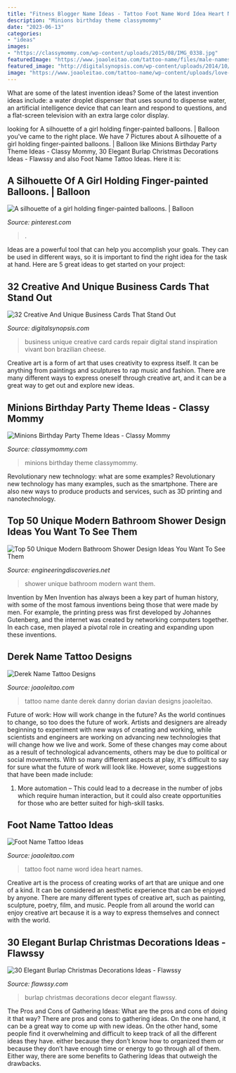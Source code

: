 ```yaml
---
title: "Fitness Blogger Name Ideas - Tattoo Foot Name Word Idea Heart Names"
description: "Minions birthday theme classymommy"
date: "2023-06-13"
categories:
- "ideas"
images:
- "https://classymommy.com/wp-content/uploads/2015/08/IMG_0338.jpg"
featuredImage: "https://www.joaoleitao.com/tattoo-name/files/male-names2/tattoo-design-name-derek-26.png"
featured_image: "http://digitalsynopsis.com/wp-content/uploads/2014/10/creative-unique-business-card-design-inspiration-22.jpg"
image: "https://www.joaoleitao.com/tattoo-name/wp-content/uploads/love-word-tattoo-ideas.jpg"
---
```



What are some of the latest invention ideas?
Some of the latest invention ideas include: a water droplet dispenser that uses sound to dispense water, an artificial intelligence device that can learn and respond to questions, and a flat-screen television with an extra large color display.

	

		
looking for A silhouette of a girl holding finger-painted balloons. | Balloon you've came to the right place. We have 7 Pictures about A silhouette of a girl holding finger-painted balloons. | Balloon like Minions Birthday Party Theme Ideas - Classy Mommy, 30 Elegant Burlap Christmas Decorations Ideas - Flawssy and also Foot Name Tattoo Ideas. Here it is:
		
    
## A Silhouette Of A Girl Holding Finger-painted Balloons. | Balloon

<img loading=lazy src="https://i.pinimg.com/736x/10/74/46/10744671c85a53060dc489999d7ad5df--art-activities-a-girl.jpg" onerror="this.onerror=null;this.src='https://tse1.mm.bing.net/th?id=OIP.wYd1tL8cRS52sUztduykrQHaJ3&amp;pid=15.1';" alt="A silhouette of a girl holding finger-painted balloons. | Balloon">

_Source: pinterest.com_

>. 

	

Ideas are a powerful tool that can help you accomplish your goals. They can be used in different ways, so it is important to find the right idea for the task at hand. Here are 5 great ideas to get started on your project: 

    
## 32 Creative And Unique Business Cards That Stand Out

<img loading=lazy src="http://digitalsynopsis.com/wp-content/uploads/2014/10/creative-unique-business-card-design-inspiration-22.jpg" onerror="this.onerror=null;this.src='https://tse4.mm.bing.net/th?id=OIP.6GrHiJmZlj0vDX9m8MZUDwHaM4&amp;pid=15.1';" alt="32 Creative And Unique Business Cards That Stand Out">

_Source: digitalsynopsis.com_

>business unique creative card cards repair digital stand inspiration vivant bon brazilian cheese. 

	

Creative art is a form of art that uses creativity to express itself. It can be anything from paintings and sculptures to rap music and fashion. There are many different ways to express oneself through creative art, and it can be a great way to get out and explore new ideas.

    
## Minions Birthday Party Theme Ideas - Classy Mommy

<img loading=lazy src="https://classymommy.com/wp-content/uploads/2015/08/IMG_0338.jpg" onerror="this.onerror=null;this.src='https://tse3.mm.bing.net/th?id=OIP.h1rVCe32MWrHIlG6QhjfZgHaFj&amp;pid=15.1';" alt="Minions Birthday Party Theme Ideas - Classy Mommy">

_Source: classymommy.com_

>minions birthday theme classymommy. 

	

Revolutionary new technology: what are some examples?
Revolutionary new technology has many examples, such as the smartphone. There are also new ways to produce products and services, such as 3D printing and nanotechnology.

    
## Top 50 Unique Modern Bathroom Shower Design Ideas You Want To See Them

<img loading=lazy src="https://1.bp.blogspot.com/-oyIcRM7O__4/XQt0FOja-BI/AAAAAAAALeE/YgSzN_IY48Q5Ybwfr6bK3qH8uj6QQQekwCEwYBhgL/s1600/49ca8c26c905b42853be3d32519452d1.jpg" onerror="this.onerror=null;this.src='https://tse2.mm.bing.net/th?id=OIP.zLdkkdPJYXIODBwAcnyrbAHaLI&amp;pid=15.1';" alt="Top 50 Unique Modern Bathroom Shower Design Ideas You Want To See Them">

_Source: engineeringdiscoveries.net_

>shower unique bathroom modern want them. 

	

Invention by Men
Invention has always been a key part of human history, with some of the most famous inventions being those that were made by men. For example, the printing press was first developed by Johannes Gutenberg, and the internet was created by networking computers together. In each case, men played a pivotal role in creating and expanding upon these inventions.

    
## Derek Name Tattoo Designs

<img loading=lazy src="https://www.joaoleitao.com/tattoo-name/files/male-names2/tattoo-design-name-derek-26.png" onerror="this.onerror=null;this.src='https://tse2.mm.bing.net/th?id=OIP.0bJSjjLkS6PuZX1lZ8EqagHaEt&amp;pid=15.1';" alt="Derek Name Tattoo Designs">

_Source: joaoleitao.com_

>tattoo name dante derek danny dorian davian designs joaoleitao. 

	

Future of work: How will work change in the future?
As the world continues to change, so too does the future of work. Artists and designers are already beginning to experiment with new ways of creating and working, while scientists and engineers are working on advancing new technologies that will change how we live and work. Some of these changes may come about as a result of technological advancements, others may be due to political or social movements. With so many different aspects at play, it's difficult to say for sure what the future of work will look like. However, some suggestions that have been made include: 
1) More automation – This could lead to a decrease in the number of jobs which require human interaction, but it could also create opportunities for those who are better suited for high-skill tasks.

    
## Foot Name Tattoo Ideas

<img loading=lazy src="https://www.joaoleitao.com/tattoo-name/wp-content/uploads/love-word-tattoo-ideas.jpg" onerror="this.onerror=null;this.src='https://tse2.mm.bing.net/th?id=OIP.o5k7Z7yeUI45raMTAxXQvQHaFi&amp;pid=15.1';" alt="Foot Name Tattoo Ideas">

_Source: joaoleitao.com_

>tattoo foot name word idea heart names. 

	

Creative art is the process of creating works of art that are unique and one of a kind. It can be considered an aesthetic experience that can be enjoyed by anyone. There are many different types of creative art, such as painting, sculpture, poetry, film, and music. People from all around the world can enjoy creative art because it is a way to express themselves and connect with the world.

    
## 30 Elegant Burlap Christmas Decorations Ideas - Flawssy

<img loading=lazy src="http://flawssy.com/wp-content/uploads/2016/10/Easy-Christmas-Decor-with-Burlap.jpg" onerror="this.onerror=null;this.src='https://tse2.mm.bing.net/th?id=OIP.lWH8a_Ixth9xG1EOMU1D2gHaJ4&amp;pid=15.1';" alt="30 Elegant Burlap Christmas Decorations Ideas - Flawssy">

_Source: flawssy.com_

>burlap christmas decorations decor elegant flawssy. 

	

The Pros and Cons of Gathering Ideas: What are the pros and cons of doing it that way?
There are pros and cons to gathering ideas. On the one hand, it can be a great way to come up with new ideas. On the other hand, some people find it overwhelming and difficult to keep track of all the different ideas they have. either because they don’t know how to organized them or because they don’t have enough time or energy to go through all of them. Either way, there are some benefits to Gathering Ideas that outweigh the drawbacks.

